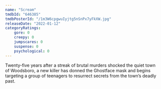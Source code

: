```yaml
---
name: "Scream"
tmdbId: "646385"
tmdbPosterId: "/1m3W6cpgwuIyjtg5nSnPx7yFkXW.jpg"
releaseDate: "2022-01-12"
categoryRatings:
    gore: 0
    creepy: 0
    jumpscares: 0
    suspense: 0
    psychological: 0
---
```

Twenty-five years after a streak of brutal murders shocked the quiet town of Woodsboro, a new killer has donned the Ghostface mask and begins targeting a group of teenagers to resurrect secrets from the town’s deadly past.
